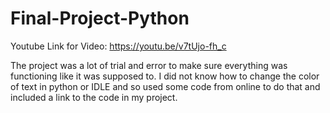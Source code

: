 # Final-Project-Python
Youtube Link for Video: https://youtu.be/v7tUjo-fh_c

The project was a lot of trial and error to make sure everything was functioning like it was supposed to. 
I did not know how to change the color of text in python or IDLE and so used some code from online to do that and included a link to the code in my project.
